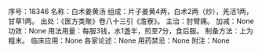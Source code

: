 序号：18346
名称：白术姜黄汤
组成：片子姜黄4两，白术2两（炒），羌活1两，甘草1两。
出处：《医方类聚》卷八十三引《澹寮》。
主治：肘臂痛。
加减：None
功效：None
用法用量：每服3钱，水1盏半，煎至7分，食后服。
制备方法：上为粗末。
临床应用：None
各家论述：None
用药禁忌：None
附注：None
